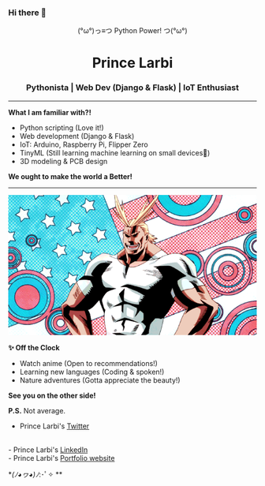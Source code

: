### Hi there 👋
<center>(°ω°)っ≡つ  Python Power!  つ(°ω°)</center>

<center><h1>Prince Larbi</h1></center>
<center><h3>Pythonista | Web Dev (Django & Flask) | IoT Enthusiast</h3></center>

<hr>

<b>What I am familiar with?!</b>

* Python scripting (Love it!)
* Web development (Django & Flask)
* IoT: Arduino, Raspberry Pi, Flipper Zero
* TinyML (Still learning machine learning on small devices:brain:)
* 3D modeling & PCB design

**We ought to make the world a Better!**
<hr>
<img src="all might.gif">

  
**✨ Off the Clock**

* Watch anime (Open to recommendations!)
* Learning new languages (Coding & spoken!)
* Nature adventures (Gotta appreciate the beauty!)

**See you on the other side!**

**P.S.** Not average. 

- Prince Larbi's <a href="https://twitter.com/Pkwolffe">Twitter</a>
<br>
- Prince Larbi's <a href="https://www.linkedin.com/in/prince-larbi-96b852266/">LinkedIn</a>
<br>
- Prince Larbi's <a href="https://phidlarkson.github.io/Portfolio/">Portfolio website</a>



**(ﾉ◕ヮ◕)ﾉ*:･ﾟ✧ **


<!--
**PhidLarkson/PhidLarkson** is a ✨ _special_ ✨ repository because its `README.md` (this file) appears on your GitHub profile.

Here are some ideas to get you started:

- 🔭 I’m currently working on ...
- 🌱 I’m currently learning ...
- 👯 I’m looking to collaborate on ...
- 🤔 I’m looking for help with ...
- 💬 Ask me about ...
- 📫 How to reach me: ...
- 😄 Pronouns: ...
- ⚡ Fun fact: ...
-->
